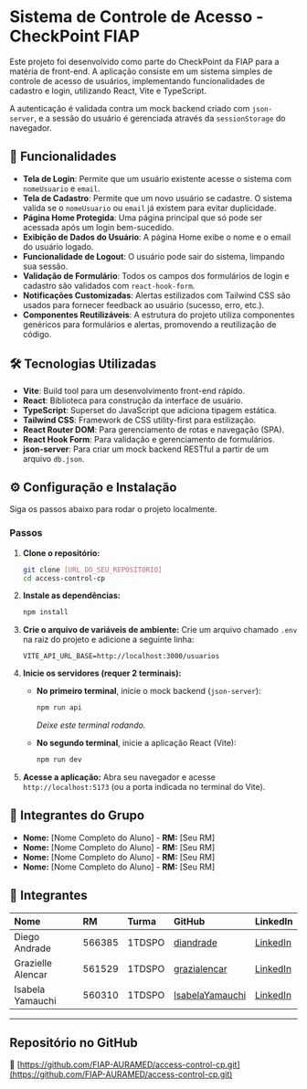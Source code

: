 # Sistema de Controle de Acesso - CheckPoint FIAP

Este projeto foi desenvolvido como parte do CheckPoint da FIAP para a matéria de front-end. A aplicação consiste em um sistema simples de controle de acesso de usuários, implementando funcionalidades de cadastro e login, utilizando React, Vite e TypeScript.

A autenticação é validada contra um mock backend criado com `json-server`, e a sessão do usuário é gerenciada através da `sessionStorage` do navegador.

## 🚀 Funcionalidades

* **Tela de Login**: Permite que um usuário existente acesse o sistema com `nomeUsuario` e `email`.
* **Tela de Cadastro**: Permite que um novo usuário se cadastre. O sistema valida se o `nomeUsuario` ou `email` já existem para evitar duplicidade.
* **Página Home Protegida**: Uma página principal que só pode ser acessada após um login bem-sucedido.
* **Exibição de Dados do Usuário**: A página Home exibe o nome e o email do usuário logado.
* **Funcionalidade de Logout**: O usuário pode sair do sistema, limpando sua sessão.
* **Validação de Formulário**: Todos os campos dos formulários de login e cadastro são validados com `react-hook-form`.
* **Notificações Customizadas**: Alertas estilizados com Tailwind CSS são usados para fornecer feedback ao usuário (sucesso, erro, etc.).
* **Componentes Reutilizáveis**: A estrutura do projeto utiliza componentes genéricos para formulários e alertas, promovendo a reutilização de código.

## 🛠️ Tecnologias Utilizadas

* **Vite**: Build tool para um desenvolvimento front-end rápido.
* **React**: Biblioteca para construção da interface de usuário.
* **TypeScript**: Superset do JavaScript que adiciona tipagem estática.
* **Tailwind CSS**: Framework de CSS utility-first para estilização.
* **React Router DOM**: Para gerenciamento de rotas e navegação (SPA).
* **React Hook Form**: Para validação e gerenciamento de formulários.
* **json-server**: Para criar um mock backend RESTful a partir de um arquivo `db.json`.

## ⚙️ Configuração e Instalação

Siga os passos abaixo para rodar o projeto localmente.

### Passos

1.  **Clone o repositório:**
    ```bash
    git clone [URL_DO_SEU_REPOSITORIO]
    cd access-control-cp
    ```

2.  **Instale as dependências:**
    ```bash
    npm install
    ```

3.  **Crie o arquivo de variáveis de ambiente:**
    Crie um arquivo chamado `.env` na raiz do projeto e adicione a seguinte linha:
    ```
    VITE_API_URL_BASE=http://localhost:3000/usuarios
    ```

4.  **Inicie os servidores (requer 2 terminais):**

    * **No primeiro terminal**, inicie o mock backend (`json-server`):
        ```bash
        npm run api
        ```
        *Deixe este terminal rodando.*

    * **No segundo terminal**, inicie a aplicação React (Vite):
        ```bash
        npm run dev
        ```

5.  **Acesse a aplicação:**
    Abra seu navegador e acesse `http://localhost:5173` (ou a porta indicada no terminal do Vite).

## 👥 Integrantes do Grupo

* **Nome:** [Nome Completo do Aluno] - **RM:** [Seu RM]
* **Nome:** [Nome Completo do Aluno] - **RM:** [Seu RM]
* **Nome:** [Nome Completo do Aluno] - **RM:** [Seu RM]
* **Nome:** [Nome Completo do Aluno] - **RM:** [Seu RM]

## 👥 Integrantes

| Nome | RM | Turma | GitHub | LinkedIn |
| :--- | :--- | :--- | :--- | :--- |
| Diego Andrade | 566385 | 1TDSPO | [diandrade](https://github.com/diandrade) | [LinkedIn](https://www.linkedin.com/in/andradedossantosdiego/?utm_source=share&utm_campaign=share_via&utm_content=profile&utm_medium=android_app) |
| Grazielle Alencar | 561529 | 1TDSPO | [grazialencar](https://github.com/grazialencar) | [LinkedIn](https://www.linkedin.com/in/grazielle-alencar/) |
| Isabela Yamauchi | 560310 | 1TDSPO | [IsabelaYamauchi](https://github.com/IsabelaYamauchi) | [LinkedIn](https://www.linkedin.com/in/isabelayamauchi/) |

---

## Repositório no GitHub

🔗 [https://github.com/FIAP-AURAMED/access-control-cp.git](https://github.com/FIAP-AURAMED/access-control-cp.git) 